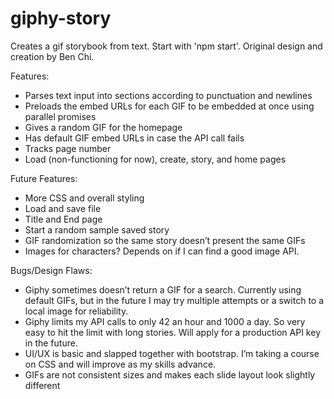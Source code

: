 # giphy-story
Creates a gif storybook from text.  Start with 'npm start'.  Original design and creation by Ben Chi.

Features:
- Parses text input into sections according to punctuation and newlines
- Preloads the embed URLs for each GIF to be embedded at once using parallel promises
- Gives a random GIF for the homepage
- Has default GIF embed URLs in case the API call fails
- Tracks page number
- Load (non-functioning for now), create, story, and home pages

Future Features:
- More CSS and overall styling
- Load and save file
- Title and End page
- Start a random sample saved story
- GIF randomization so the same story doesn’t present the same GIFs
- Images for characters? Depends on if I can find a good image API.

Bugs/Design Flaws:
- Giphy sometimes doesn’t return a GIF for a search. Currently using default GIFs, but in the future I may try multiple attempts or a switch to a local image for reliability.
- Giphy limits my API calls to only 42 an hour and 1000 a day. So very easy to hit the limit with long stories. Will apply for a production API key in the future.
- UI/UX is basic and slapped together with bootstrap. I’m taking a course on CSS and will improve as my skills advance.
- GIFs are not consistent sizes and makes each slide layout look slightly different
